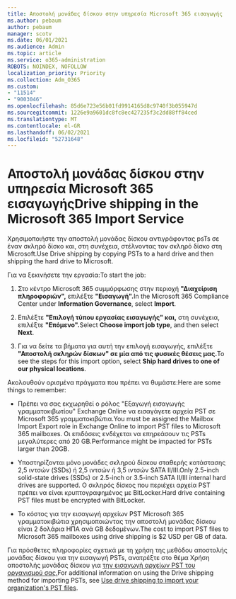 ```yaml
---
title: Αποστολή μονάδας δίσκου στην υπηρεσία Microsoft 365 εισαγωγής
ms.author: pebaum
author: pebaum
manager: scotv
ms.date: 06/01/2021
ms.audience: Admin
ms.topic: article
ms.service: o365-administration
ROBOTS: NOINDEX, NOFOLLOW
localization_priority: Priority
ms.collection: Adm_O365
ms.custom:
- "11514"
- "9003046"
ms.openlocfilehash: 85d6e723e56b01fd9914165d8c9740f3b055947d
ms.sourcegitcommit: 1226e9a9601dc8fc8ec427235f3c2dd88ff84ced
ms.translationtype: MT
ms.contentlocale: el-GR
ms.lasthandoff: 06/02/2021
ms.locfileid: "52731648"
---
```

# <a name="drive-shipping-in-the-microsoft-365-import-service"></a><span data-ttu-id="7b1ba-102">Αποστολή μονάδας δίσκου στην υπηρεσία Microsoft 365 εισαγωγής</span><span class="sxs-lookup"><span data-stu-id="7b1ba-102">Drive shipping in the Microsoft 365 Import Service</span></span>

<span data-ttu-id="7b1ba-103">Χρησιμοποιήστε την αποστολή μονάδας δίσκου αντιγράφοντας psTs σε έναν σκληρό δίσκο και, στη συνέχεια, στέλνοντας τον σκληρό δίσκο στη Microsoft.</span><span class="sxs-lookup"><span data-stu-id="7b1ba-103">Use Drive shipping by copying PSTs to a hard drive and then shipping the hard drive to Microsoft.</span></span>

<span data-ttu-id="7b1ba-104">Για να ξεκινήσετε την εργασία:</span><span class="sxs-lookup"><span data-stu-id="7b1ba-104">To start the job:</span></span>

1. <span data-ttu-id="7b1ba-105">Στο κέντρο Microsoft 365 συμμόρφωσης στην περιοχή **"Διαχείριση πληροφοριών",** επιλέξτε **"Εισαγωγή".**</span><span class="sxs-lookup"><span data-stu-id="7b1ba-105">In the Microsoft 365 Compliance Center under **Information Governance**, select **Import**.</span></span>

1. <span data-ttu-id="7b1ba-106">Επιλέξτε **"Επιλογή τύπου εργασίας εισαγωγής" και,** στη συνέχεια, επιλέξτε **"Επόμενο".**</span><span class="sxs-lookup"><span data-stu-id="7b1ba-106">Select **Choose import job type**, and then select **Next**.</span></span>

1. <span data-ttu-id="7b1ba-107">Για να δείτε τα βήματα για αυτή την επιλογή εισαγωγής, επιλέξτε **"Αποστολή σκληρών δίσκων" σε μία από τις φυσικές θέσεις μας.**</span><span class="sxs-lookup"><span data-stu-id="7b1ba-107">To see the steps for this import option, select **Ship hard drives to one of our physical locations**.</span></span>

<span data-ttu-id="7b1ba-108">Ακολουθούν ορισμένα πράγματα που πρέπει να θυμάστε:</span><span class="sxs-lookup"><span data-stu-id="7b1ba-108">Here are some things to remember:</span></span>

- <span data-ttu-id="7b1ba-109">Πρέπει να σας εκχωρηθεί ο ρόλος "Εξαγωγή εισαγωγής γραμματοκιβωτίου" Exchange Online να εισαγάγετε αρχεία PST σε Microsoft 365 γραμματοκιβώτια.</span><span class="sxs-lookup"><span data-stu-id="7b1ba-109">You must be assigned the Mailbox Import Export role in Exchange Online to import PST files to Microsoft 365 mailboxes.</span></span>
<span data-ttu-id="7b1ba-110">Οι επιδόσεις ενδέχεται να επηρεάσουν τις PSTs μεγαλύτερες από 20 GB.</span><span class="sxs-lookup"><span data-stu-id="7b1ba-110">Performance might be impacted for PSTs larger than 20GB.</span></span>

- <span data-ttu-id="7b1ba-111">Υποστηρίζονται μόνο μονάδες σκληρού δίσκου σταθερής κατάστασης 2,5 ιντσών (SSDs) ή 2,5 ιντσών ή 3,5 ιντσών SATA II/III.</span><span class="sxs-lookup"><span data-stu-id="7b1ba-111">Only 2.5-inch solid-state drives (SSDs) or 2.5-inch or 3.5-inch SATA II/III internal hard drives are supported.</span></span>
<span data-ttu-id="7b1ba-112">Ο σκληρός δίσκος που περιέχει αρχεία PST πρέπει να είναι κρυπτογραφημένος με BitLocker.</span><span class="sxs-lookup"><span data-stu-id="7b1ba-112">Hard drive containing PST files must be encrypted with BitLocker.</span></span>

- <span data-ttu-id="7b1ba-113">Το κόστος για την εισαγωγή αρχείων PST Microsoft 365 γραμματοκιβώτια χρησιμοποιώντας την αποστολή μονάδας δίσκου είναι 2 δολάρια ΗΠΑ ανά GB δεδομένων.</span><span class="sxs-lookup"><span data-stu-id="7b1ba-113">The cost to import PST files to Microsoft 365 mailboxes using drive shipping is $2 USD per GB of data.</span></span>

<span data-ttu-id="7b1ba-114">Για πρόσθετες πληροφορίες σχετικά με τη χρήση της μεθόδου αποστολής μονάδας δίσκου για την εισαγωγή PSTs, ανατρέξτε στο θέμα Χρήση αποστολής μονάδας δίσκου για [την εισαγωγή αρχείων PST του οργανισμού σας.](/microsoft-365/compliance/use-drive-shipping-to-import-pst-files-to-office-365)</span><span class="sxs-lookup"><span data-stu-id="7b1ba-114">For additional information on using the Drive shipping method for importing PSTs, see [Use drive shipping to import your organization's PST files](/microsoft-365/compliance/use-drive-shipping-to-import-pst-files-to-office-365).</span></span>